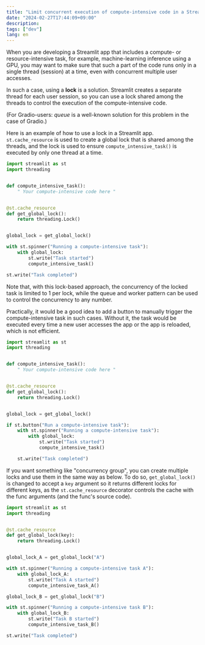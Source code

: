 ```yaml
---
title: "Limit concurrent execution of compute-intensive code in a Streamlit app"
date: "2024-02-27T17:44:09+09:00"
description:
tags: ["dev"]
lang: en
---
```


When you are developing a Streamlit app that includes a compute- or resource-intensive task, for example, machine-learning inference using a GPU,
you may want to make sure that such a part of the code runs only in a single thread (session) at a time, even with concurrent multiple user accesses.

In such a case, using a **lock** is a solution.
Streamlit creates a separate thread for each user session, so you can use a lock shared among the threads to control the execution of the compute-intensive code.

(For Gradio-users: _queue_ is a well-known solution for this problem in the case of Gradio.)

Here is an example of how to use a lock in a Streamlit app.
`st.cache_resource` is used to create a global lock that is shared among the threads,
and the lock is used to ensure `compute_intensive_task()` is executed by only one thread at a time.

```python
import streamlit as st
import threading


def compute_intensive_task():
    " Your compute-intensive code here "


@st.cache_resource
def get_global_lock():
    return threading.Lock()


global_lock = get_global_lock()

with st.spinner("Running a compute-intensive task"):
    with global_lock:
        st.write("Task started")
        compute_intensive_task()

st.write("Task completed")
```

Note that, with this lock-based approach, the concurrency of the locked task is limited to 1 per lock, while the queue and worker pattern can be used to control the concurrency to any number.

Practically, it would be a good idea to add a button to manually trigger the compute-intensive task in such cases. Without it, the task would be executed every time a new user accesses the app or the app is reloaded, which is not efficient.

```python
import streamlit as st
import threading


def compute_intensive_task():
    " Your compute-intensive code here "


@st.cache_resource
def get_global_lock():
    return threading.Lock()


global_lock = get_global_lock()

if st.button("Run a compute-intensive task"):
    with st.spinner("Running a compute-intensive task"):
        with global_lock:
            st.write("Task started")
            compute_intensive_task()

    st.write("Task completed")
```

If you want something like "concurrency group", you can create multiple locks and use them in the same way as below. To do so, `get_global_lock()` is changed to accept a `key` argument so it returns different locks for different keys, as the `st.cache_resource` decorator controls the cache with the func arguments (and the func's source code).

```python
import streamlit as st
import threading


@st.cache_resource
def get_global_lock(key):
    return threading.Lock()


global_lock_A = get_global_lock("A")

with st.spinner("Running a compute-intensive task A"):
    with global_lock_A:
        st.write("Task A started")
        compute_intensive_task_A()

global_lock_B = get_global_lock("B")

with st.spinner("Running a compute-intensive task B"):
    with global_lock_B:
        st.write("Task B started")
        compute_intensive_task_B()

st.write("Task completed")
```
